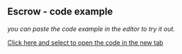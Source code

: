 ## Escrow - code example

_you can paste the code example in the editor to try it out._

[Click here and select to open the code in the new tab](https://gist.githubusercontent.com/stupeters187/ca1a504fc252eb0f4053bfd4f4a7db94/raw/ec6c456932e750ab7da3f4b7255f2a63548d1b4f/HelloWorld.sol.js)
